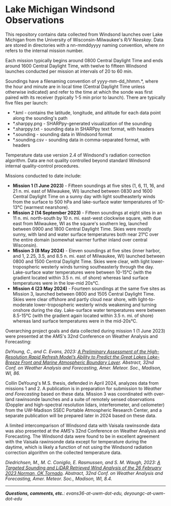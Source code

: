 # Lake Michigan Windsond Observations
This repository contains data collected from Windsond launches over Lake Michigan from the University of Wisconsin-Milwaukee's <i>R/V Neeskay</i>. Data are stored in directories with a nn-mmddyyyy naming convention, where <i>nn</i> refers to the internal mission number.

Each mission typically begins around 0800 Central Daylight Time and ends around 1600 Central Daylight Time, with twelve to fifteen Windsond launches conducted per mission at intervals of 20 to 60 min.

Soundings have a filenaming convention of yyyy-mm-dd_hhmm.*, where the hour and minute are in local time (Central Daylight Time unless otherwise indicated) and refer to the time at which the sonde was first paired with its receiver (typically 1-5 min prior to launch). There are typically five files per launch:
<ul>
  <li>*.kml - contains the latitude, longitude, and altitude for each data point along the sounding's path</li>
  <li>*.sharppy.png - SHARPpy-generated visualization of the sounding</li>
  <li>*.sharppy.txt - sounding data in SHARPpy text format, with headers</li>
  <li>*.sounding - sounding data in Windsond format</li>
  <li>*.sounding.csv - sounding data in comma-separated format, with headers</li>
</ul>

Temperature data use version 2.4 of Windsond's radiation correction algorithm. Data are not quality controlled beyond standard Windsond internal quality-control procedures.

Missions conducted to date include:
<ul>
  <li><b>Mission 1 (1 June 2023)</b> - Fifteen soundings at five sites (1, 6, 11, 16, and 21 n. mi. east of Milwaukee, WI) launched between 0830 and 1600 Central Daylight Time on a sunny day with light southeasterly winds from the surface to 500 hPa and lake-surface water temperatures of 10-13°C (warmest nearshore).</li>
  <li><b>Mission 2 (14 September 2023)</b> - Fifteen soundings at eight sites in an 11 n. mi. north-south by 10 n. mi. east-west clockwise square, with due east from Milwaukee, WI as the square's southern leg, launched between 0900 and 1800 Central Daylight Time. Skies were mostly sunny, with land and water surface temperatures both near 21°C over the entire domain (somewhat warmer further inland over central Wisconsin).</li>
  <li><b>Mission 3 (8 May 2024)</b> - Eleven soundings at five sites (inner harbor, and 1, 2.25, 3.5, and 8.5 n. mi. east of Milwaukee, WI) launched between 0800 and 1500 Central Daylight Time. Skies were clear, with light lower-tropospheric westerly winds turning southeasterly through the day. Lake-surface water temperatures were between 10-15°C (with the gradient located within 3.5 n. mi. of shore) whereas land surface temperatures were in the low-mid 20s°C.</li>
  <li><b>Mission 4 (23 May 2024)</b> - Fourteen soundings at the same five sites as Mission 3, launched between 0800 and 1505 Central Daylight Time. Skies were clear offshore and partly cloud near shore, with light-to-moderate lower-tropospheric westerly winds weakening and turning onshore during the day. Lake-surface water temperatures were between 8.5-15°C (with the gradient again located within 3.5 n. mi. of shore) whereas land surface temperatures were in the mid-20s°C.</li>
</ul>

Overarching project goals and data collected during mission 1 (1 June 2023) were presented at the AMS's 32nd Conference on Weather Analysis and Forecasting:

<p><i>DeYoung, C., and C. Evans, 2023: <a href="https://ams.confex.com/ams/WAFNWPMS/meetingapp.cgi/Paper/425215">A Preliminary Assessment of the High-Resolution Rapid Refresh Model’s Ability to Predict the Great Lakes Lake-Breeze Front and Marine Atmospheric Boundary Layer</a>. Abstract, 32nd Conf. on Weather Analysis and Forecasting, Amer. Meteor. Soc., Madison, WI, 86.</i>

Collin DeYoung's M.S. thesis, defended in April 2024, analyzes data from missions 1 and 2. A publication is in preparation for submission to <i>Weather and Forecasting</i> based on these data. Mission 3 was coordinated with over-land rawinsonde launches and a suite of remotely sensed observations (Doppler and high-spectral resolution lidars, interferometer, and ceilometer) from the UW-Madison SSEC Portable Atmospheric Research Center, and a separate publication will be prepared later in 2024 based on these data.

A limited intercomparison of Windsond data with Vaisala rawinsonde data was also presented at the AMS's 32nd Conference on Weather Analysis and Forecasting. The Windsond data were found to be in excellent agreement with the Vaisala rawinsonde data except for temperature during the daytime, which is likely a function of not using the Windsond radiation correction algorithm on the collected temperature data.

<p><i>Diedrichsen, M., M. C. Coniglio, E. Rasmussen, and S. M. Waugh, 2023: <a href="https://ams.confex.com/ams/WAFNWPMS/meetingapp.cgi/Paper/425474">A Targeted Sounding and LiDAR Retrieved Wind Analysis of the 26 February 2023 Norman, OK Tornado</a>. Abstract, 32nd Conf. on Weather Analysis and Forecasting, Amer. Meteor. Soc., Madison, WI, 8.4.</i>
<hr>
<i><b>Questions, comments, etc.</b>: evans36-at-uwm-dot-edu, deyoungc-at-uwm-dot-edu</i>
